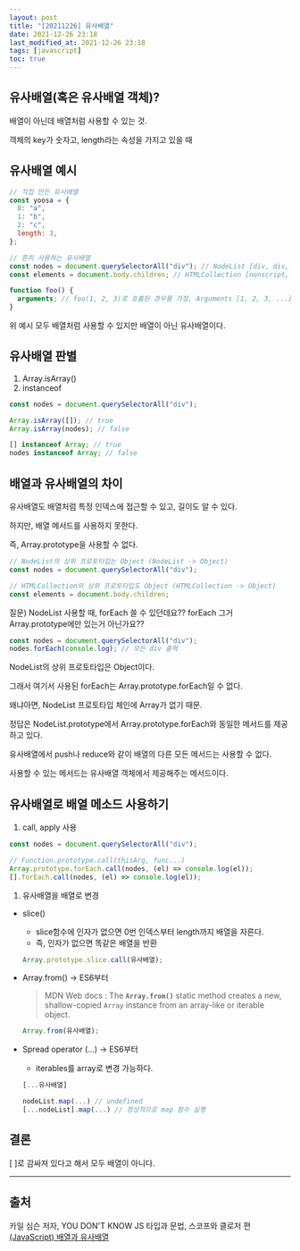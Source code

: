 ```yaml
---
layout: post
title: "[20211226] 유사배열"
date: 2021-12-26 23:18
last_modified_at: 2021-12-26 23:18
tags: [javascript]
toc: true
---
```


## 유사배열(혹은 유사배열 객체)?

배열이 아닌데 배열처럼 사용할 수 있는 것.

객체의 key가 숫자고, length라는 속성을 가지고 있을 때

## 유사배열 예시

```jsx
// 직접 만든 유사배열
const yoosa = {
  0: "a",
  1: "b",
  2: "c",
  length: 3,
};

// 흔히 사용하는 유사배열
const nodes = document.querySelectorAll("div"); // NodeList [div, div, div, ...]
const elements = document.body.children; // HTMLCollection [nonscript, div, script, ...]

function foo() {
  arguments; // foo(1, 2, 3)로 호출된 경우를 가정, Arguments [1, 2, 3, ...]
}
```

위 예시 모두 배열처럼 사용할 수 있지만 배열이 아닌 유사배열이다.

## 유사배열 판별

1. Array.isArray()
2. instanceof

```jsx
const nodes = document.querySelectorAll("div");

Array.isArray([]); // true
Array.isArray(nodes); // false

[] instanceof Array; // true
nodes instanceof Array; // false
```

## 배열과 유사배열의 차이

유사배열도 배열처럼 특정 인덱스에 접근할 수 있고, 길이도 알 수 있다.

하지만, 배열 메서드를 사용하지 못한다.

즉, Array.prototype을 사용할 수 없다.

```jsx
// NodeList의 상위 프로토타입는 Object (NodeList -> Object)
const nodes = document.querySelectorAll("div");

// HTMLCollection의 상위 프로토타입도 Object (HTMLCollection -> Object)
const elements = document.body.children;
```

질문) NodeList 사용할 때, forEach 쓸 수 있던데요?? forEach 그거 Array.prototype에만 있는거 아닌가요??

```jsx
const nodes = document.querySelectorAll("div");
nodes.forEach(console.log); // 모든 div 출력
```

NodeList의 상위 프로토타입은 Object이다.

그래서 여기서 사용된 forEach는 Array.prototype.forEach일 수 없다.

왜냐아면, NodeList 프로토타입 체인에 Array가 없기 때문.

정답은 NodeList.prototype에서 Array.prototype.forEach와 동일한 메서드를 제공하고 있다.

유사배열에서 push나 reduce와 같이 배열의 다른 모든 메서드는 사용할 수 없다.

사용할 수 있는 메서드는 유사배열 객체에서 제공해주는 메서드이다.

## 유사배열로 배열 메소드 사용하기

1. call, apply 사용

```jsx
const nodes = document.querySelectorAll("div");

// Function.prototype.call(thisArg, func...)
Array.prototype.forEach.call(nodes, (el) => console.log(el));
[].forEach.call(nodes, (el) => console.log(el));
```

1. 유사배열을 배열로 변경

- slice()
  - slice함수에 인자가 없으면 0번 인덱스부터 length까지 배열을 자른다.
  - 즉, 인자가 없으면 똑같은 배열을 반환
  ```jsx
  Array.prototype.slice.call(유사배열);
  ```
- Array.from() → ES6부터
  > MDN Web docs : The **`Array.from()`** static method creates a new, shallow-copied `Array` instance from an array-like or iterable object.
  ```jsx
  Array.from(유사배열);
  ```
- Spread operator (...) → ES6부터

  - iterables를 array로 변경 가능하다.

  ```jsx
  [...유사배열]

  nodeList.map(...) // undefined
  [...nodeList].map(...) // 정상적으로 map 함수 실행
  ```

## 결론

[ ]로 감싸져 있다고 해서 모두 배열이 아니다.

---

## 출처

카일 심슨 저자, YOU DON'T KNOW JS 타입과 문법, 스코프와 클로저 편  
[(JavaScript) 배열과 유사배열](https://www.zerocho.com/category/JavaScript/post/5af6f9e707d77a001bb579d2)
